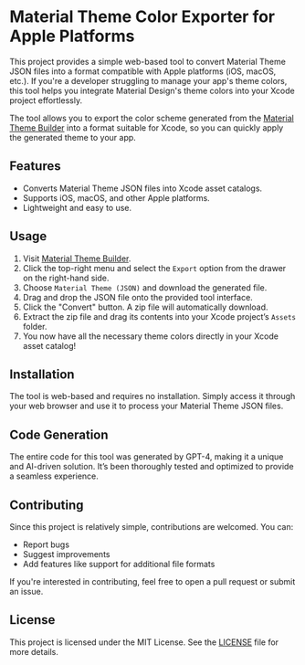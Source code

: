 # Material Theme Color Exporter for Apple Platforms

This project provides a simple web-based tool to convert Material Theme JSON files into a format compatible with Apple platforms (iOS, macOS, etc.). If you're a developer struggling to manage your app's theme colors, this tool helps you integrate Material Design's theme colors into your Xcode project effortlessly.

The tool allows you to export the color scheme generated from the [Material Theme Builder](https://material-foundation.github.io/material-theme-builder/) into a format suitable for Xcode, so you can quickly apply the generated theme to your app.

## Features

- Converts Material Theme JSON files into Xcode asset catalogs.
- Supports iOS, macOS, and other Apple platforms.
- Lightweight and easy to use.

## Usage

1. Visit [Material Theme Builder](https://material-foundation.github.io/material-theme-builder/).
2. Click the top-right menu and select the `Export` option from the drawer on the right-hand side.
3. Choose `Material Theme (JSON)` and download the generated file.
4. Drag and drop the JSON file onto the provided tool interface.
5. Click the "Convert" button. A zip file will automatically download.
6. Extract the zip file and drag its contents into your Xcode project’s `Assets` folder.
7. You now have all the necessary theme colors directly in your Xcode asset catalog!

## Installation

The tool is web-based and requires no installation. Simply access it through your web browser and use it to process your Material Theme JSON files.

## Code Generation

The entire code for this tool was generated by GPT-4, making it a unique and AI-driven solution. It’s been thoroughly tested and optimized to provide a seamless experience.

## Contributing

Since this project is relatively simple, contributions are welcomed. You can:

- Report bugs
- Suggest improvements
- Add features like support for additional file formats

If you're interested in contributing, feel free to open a pull request or submit an issue.

## License

This project is licensed under the MIT License. See the [LICENSE](LICENSE) file for more details.